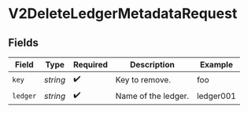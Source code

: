 # V2DeleteLedgerMetadataRequest


## Fields

| Field               | Type                | Required            | Description         | Example             |
| ------------------- | ------------------- | ------------------- | ------------------- | ------------------- |
| `key`               | *string*            | :heavy_check_mark:  | Key to remove.      | foo                 |
| `ledger`            | *string*            | :heavy_check_mark:  | Name of the ledger. | ledger001           |
